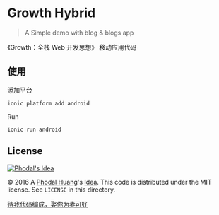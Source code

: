 Growth Hybrid 
===

> A Simple demo with blog & blogs app

《Growth：全栈 Web 开发思想》 移动应用代码

使用
---

添加平台

```
ionic platform add android
```

Run

```
ionic run android
```


License
---

[![Phodal's
Idea](http://brand.phodal.com/shields/idea-small.svg)](http://ideas.phodal.com/)

© 2016 A [Phodal Huang](https://www.phodal.com)'s
[Idea](http://github.com/phodal/ideas).  This code is distributed under
the MIT license. See `LICENSE` in this directory.

[待我代码编成，娶你为妻可好](http://www.xuntayizhan.com/blog/ji-ke-ai-qing-zhi-er-shi-dai-wo-dai-ma-bian-cheng-qu-ni-wei-qi-ke-hao-wan/)

